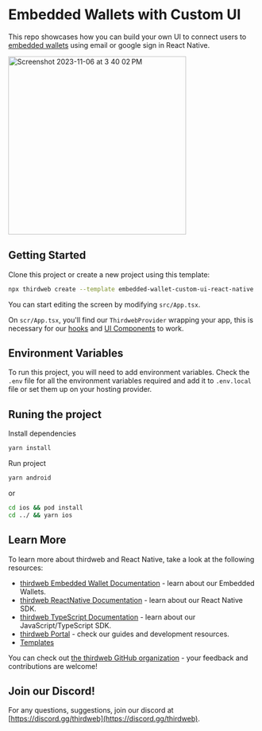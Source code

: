 # Embedded Wallets with Custom UI

This repo showcases how you can build your own UI to connect users to [embedded wallets](https://portal.thirdweb.com/embedded-wallet) using email or google sign in React Native.

<img width="358" alt="Screenshot 2023-11-06 at 3 40 02 PM" src="https://github.com/thirdweb-example/embedded-wallet-custom-ui-react-native/assets/121973632/d6fbc5c5-c83a-4b23-a93f-70fa704a1a59">


## Getting Started

Clone this project or create a new project using this template:

```bash
npx thirdweb create --template embedded-wallet-custom-ui-react-native
```

You can start editing the screen by modifying `src/App.tsx`.

On `scr/App.tsx`, you'll find our `ThirdwebProvider` wrapping your app, this is necessary for our [hooks](https://portal.thirdweb.com/react) and
[UI Components](https://portal.thirdweb.com/ui-components) to work.

## Environment Variables

To run this project, you will need to add environment variables. Check the `.env` file for all the environment variables required and add it to `.env.local` file or set them up on your hosting provider.

## Runing the project

Install dependencies

```bash
yarn install
```

Run project

```bash
yarn android
```

or

```bash
cd ios && pod install
cd ../ && yarn ios
```

## Learn More

To learn more about thirdweb and React Native, take a look at the following resources:

- [thirdweb Embedded Wallet Documentation](https://portal.thirdweb.com/embedded-wallet) - learn about our Embedded Wallets.
- [thirdweb ReactNative Documentation](https://docs.thirdweb.com/react-native) - learn about our React Native SDK.
- [thirdweb TypeScript Documentation](https://docs.thirdweb.com/typescript) - learn about our JavaScript/TypeScript SDK.
- [thirdweb Portal](https://docs.thirdweb.com) - check our guides and development resources.
- [Templates](https://thirdweb.com/templates)

You can check out [the thirdweb GitHub organization](https://github.com/thirdweb-dev) - your feedback and contributions are welcome!

## Join our Discord!

For any questions, suggestions, join our discord at [https://discord.gg/thirdweb](https://discord.gg/thirdweb).
